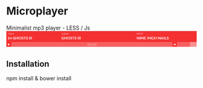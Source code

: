 # Microplayer
Minimalist mp3 player - LESS / Js
![Alt text](./screenshoot.png "screenshoot")

## Installation
  npm install & bower install
